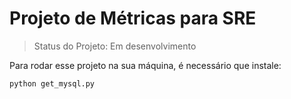 # Projeto de Métricas para SRE

> Status do Projeto: Em desenvolvimento

Para rodar esse projeto na sua máquina, é necessário que instale:
```
python get_mysql.py
```
